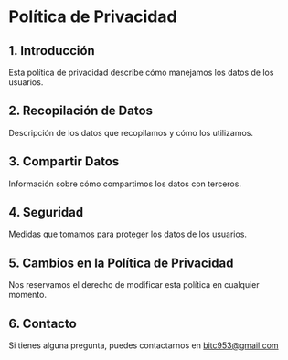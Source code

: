 # Política de Privacidad

## 1. Introducción
Esta política de privacidad describe cómo manejamos los datos de los usuarios.

## 2. Recopilación de Datos
Descripción de los datos que recopilamos y cómo los utilizamos.

## 3. Compartir Datos
Información sobre cómo compartimos los datos con terceros.

## 4. Seguridad
Medidas que tomamos para proteger los datos de los usuarios.

## 5. Cambios en la Política de Privacidad
Nos reservamos el derecho de modificar esta política en cualquier momento.

## 6. Contacto
Si tienes alguna pregunta, puedes contactarnos en bitc953@gmail.com
